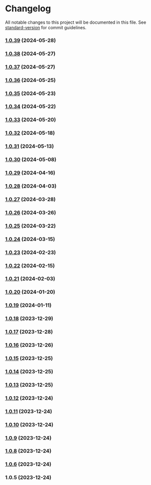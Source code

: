 # Changelog

All notable changes to this project will be documented in this file. See [standard-version](https://github.com/conventional-changelog/standard-version) for commit guidelines.

### [1.0.39](https://github.com/bbhminhnl/chatbox-frontend-hybrid/compare/1.0.38...1.0.39) (2024-05-28)

### [1.0.38](https://github.com/bbhminhnl/chatbox-frontend-hybrid/compare/1.0.37...1.0.38) (2024-05-27)

### [1.0.37](https://github.com/bbhminhnl/chatbox-frontend-hybrid/compare/1.0.36...1.0.37) (2024-05-27)

### [1.0.36](https://github.com/bbhminhnl/chatbox-frontend-hybrid/compare/1.0.35...1.0.36) (2024-05-25)

### [1.0.35](https://github.com/bbhminhnl/chatbox-frontend-hybrid/compare/1.0.34...1.0.35) (2024-05-23)

### [1.0.34](https://github.com/bbhminhnl/chatbox-frontend-hybrid/compare/1.0.33...1.0.34) (2024-05-22)

### [1.0.33](https://github.com/bbhminhnl/chatbox-frontend-hybrid/compare/1.0.32...1.0.33) (2024-05-20)

### [1.0.32](https://github.com/bbhminhnl/chatbox-frontend-hybrid/compare/1.0.31...1.0.32) (2024-05-18)

### [1.0.31](https://github.com/bbhminhnl/chatbox-frontend-hybrid/compare/1.0.30...1.0.31) (2024-05-13)

### [1.0.30](https://github.com/bbhminhnl/chatbox-frontend-hybrid/compare/1.0.29...1.0.30) (2024-05-08)

### [1.0.29](https://github.com/bbhminhnl/chatbox-frontend-hybrid/compare/1.0.28...1.0.29) (2024-04-16)

### [1.0.28](https://github.com/bbhminhnl/chatbox-frontend-hybrid/compare/1.0.27...1.0.28) (2024-04-03)

### [1.0.27](https://github.com/bbhminhnl/chatbox-frontend-hybrid/compare/1.0.26...1.0.27) (2024-03-28)

### [1.0.26](https://github.com/bbhminhnl/chatbox-frontend-hybrid/compare/1.0.25...1.0.26) (2024-03-26)

### [1.0.25](https://github.com/bbhminhnl/chatbox-frontend-hybrid/compare/1.0.24...1.0.25) (2024-03-22)

### [1.0.24](https://github.com/bbhminhnl/chatbox-frontend-hybrid/compare/1.0.23...1.0.24) (2024-03-15)

### [1.0.23](https://github.com/bbhminhnl/chatbox-frontend-hybrid/compare/1.0.22...1.0.23) (2024-02-23)

### [1.0.22](https://github.com/bbhminhnl/chatbox-frontend-hybrid/compare/1.0.21...1.0.22) (2024-02-15)

### [1.0.21](https://github.com/bbhminhnl/chatbox-frontend-hybrid/compare/1.0.20...1.0.21) (2024-02-03)

### [1.0.20](https://github.com/bbhminhnl/chatbox-frontend-hybrid/compare/1.0.19...1.0.20) (2024-01-20)

### [1.0.19](https://github.com/bbhminhnl/chatbox-frontend-hybrid/compare/1.0.18...1.0.19) (2024-01-11)

### [1.0.18](https://github.com/bbhminhnl/chatbox-frontend-hybrid/compare/1.0.17...1.0.18) (2023-12-29)

### [1.0.17](https://github.com/bbhminhnl/chatbox-frontend-hybrid/compare/1.0.16...1.0.17) (2023-12-28)

### [1.0.16](https://github.com/bbhminhnl/chatbox-frontend-hybrid/compare/1.0.15...1.0.16) (2023-12-26)

### [1.0.15](https://github.com/bbhminhnl/chatbox-frontend-hybrid/compare/1.0.14...1.0.15) (2023-12-25)

### [1.0.14](https://github.com/bbhminhnl/chatbox-frontend-hybrid/compare/1.0.13...1.0.14) (2023-12-25)

### [1.0.13](https://github.com/bbhminhnl/chatbox-frontend-hybrid/compare/1.0.12...1.0.13) (2023-12-25)

### [1.0.12](https://github.com/bbhminhnl/chatbox-frontend-hybrid/compare/1.0.11...1.0.12) (2023-12-24)

### [1.0.11](https://github.com/bbhminhnl/chatbox-frontend-hybrid/compare/1.0.10...1.0.11) (2023-12-24)

### [1.0.10](https://github.com/bbhminhnl/chatbox-frontend-hybrid/compare/1.0.9...1.0.10) (2023-12-24)

### [1.0.9](https://github.com/bbhminhnl/chatbox-frontend-hybrid/compare/1.0.8...1.0.9) (2023-12-24)

### [1.0.8](https://github.com/bbhminhnl/chatbox-frontend-hybrid/compare/1.0.6...1.0.8) (2023-12-24)

### [1.0.6](https://github.com/bbhminhnl/chatbox-frontend-hybrid/compare/1.0.5...1.0.6) (2023-12-24)

### 1.0.5 (2023-12-24)
